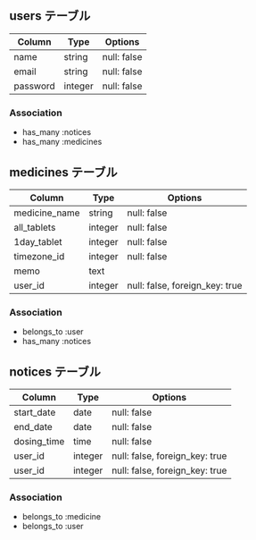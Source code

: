 
## users テーブル

| Column   | Type    | Options     |
| -------- | ------- | ----------- |
| name     | string  | null: false |
| email    | string  | null: false |
| password | integer | null: false |

### Association

- has_many :notices
- has_many :medicines

## medicines テーブル

| Column          | Type    | Options                        |
| --------------- | ------- | ------------------------------ |
| medicine_name   | string  | null: false                    |
| all_tablets     | integer | null: false                    |
| 1day_tablet     | integer | null: false                    |
| timezone_id     | integer | null: false                    |
| memo            | text    |                                | 
| user_id         | integer | null: false, foreign_key: true | 

### Association

- belongs_to :user
- has_many :notices

## notices テーブル

| Column      | Type    | Options                        |
| ----------  | ------- | ------------------------------ |
| start_date  | date    | null: false                    |
| end_date    | date    | null: false                    |
| dosing_time | time    | null: false                    |
| user_id     | integer | null: false, foreign_key: true |
| user_id     | integer | null: false, foreign_key: true |

### Association

- belongs_to :medicine
- belongs_to :user
